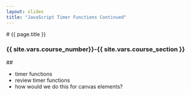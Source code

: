 ```yaml
---
layout: slides
title: "JavaScript Timer Functions Continued"
---
```

<section markdown="block" class="intro-slide">
# {{ page.title }}

### {{ site.vars.course_number}}-{{ site.vars.course_section }}

<p><small></small></p>
</section>

<section markdown="block">
## 

* timer functions
* review timer functions
* how would we do this for canvas elements?
</section>
